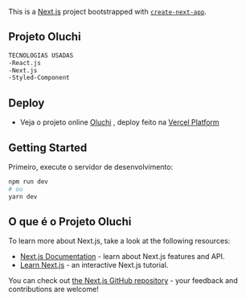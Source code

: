 This is a [Next.js](https://nextjs.org/) project bootstrapped with [`create-next-app`](https://github.com/vercel/next.js/tree/canary/packages/create-next-app).

## Projeto Oluchi
```bash
TECNOLOGIAS USADAS
-React.js
-Next.js
-Styled-Component

```

## Deploy

- Veja o projeto online [Oluchi](https://projeto-oluchi.vercel.app/) , deploy feito na [Vercel Platform](https://vercel.com/new?utm_medium=default-template&filter=next.js&utm_source=create-next-app&utm_campaign=create-next-app-readme)


## Getting Started

Primeiro, execute o servidor de desenvolvimento:

```bash
npm run dev
# ou
yarn dev
```

## O que é o Projeto Oluchi

To learn more about Next.js, take a look at the following resources:

- [Next.js Documentation](https://nextjs.org/docs) - learn about Next.js features and API.
- [Learn Next.js](https://nextjs.org/learn) - an interactive Next.js tutorial.

You can check out [the Next.js GitHub repository](https://github.com/vercel/next.js/) - your feedback and contributions are welcome!




